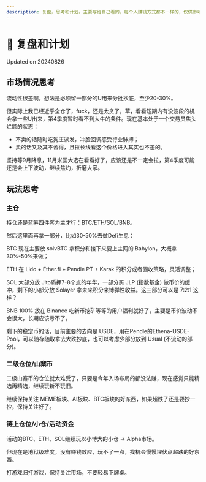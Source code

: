 ```yaml
---
description: 复盘，思考和计划。主要写给自己看的，每个人赚钱方式都不一样的，仅供参考。
---
```


# 🤔 复盘和计划

Updated on 20240826

## 市场情况思考

流动性很差啊，想法是必须留一部分的U用来分批抄底，至少20-30%。

但实际上我已经近乎全仓了，fuck，还是太贪了，草，看看短期内有没波段的机会拿一些U出来，第4季度暂时看不到大牛的条件。现在基本处于一个交易员焦头烂额的状态：

* 不卖的话随时吃狗庄派发，冲脸回调感受行业脉搏；
* 卖的话又及其不舍得，且拉长线看这个价格进入其实也不差的。

坚持等9月降息，11月米国大选在看看好了，应该还是不一定会拉，第4季度可能还是会上下波动，继续焦灼，折磨大家。



## 玩法思考

### 主仓

持仓还是蓝筹四件套为主才行：BTC/ETH/SOL/BNB。

然后这里面再拿一部分，比如30-50%去做Defi生息：

BTC 现在主要放 solvBTC 拿积分和接下来要上主网的 Babylon，大概拿30%-50%来做；

ETH 在 Lido + Ether.fi + Pendle PT + Karak 的积分或者固收策略，灵活调整；

SOL 大部分放 Jito质押7-8个点的年华，一部分买 JLP (指数基金) 做币价的缓冲，剩下的小部分放 Solayer 拿未来积分来博弹性收益。这三部分可以是 7:2:1 这样？

BNB 100% 放在 Binance 吃新币挖矿等等的用户福利就好了，主要是币价波动不会很大，长期应该亏不了。

剩下的稳定币的话，目前主要的去向是 USDE，用在Pendle的Ethena-USDE-Pool，可以随存随取拿去大跌抄底，也可以考虑少部分放到 Usual (不流动的部分)。



### 二级仓位/山寨币

二级山寨币的仓位就太难受了，只要是今年入场布局的都没法赚，现在感觉只能精选再精选，继续玩新不玩旧。

继续保持关注 MEME板块、AI板块、BTC板块的好东西，如果超跌了还是要抄一抄，保持关注好了。



### 链上仓位/小仓/活动资金

活动的BTC、ETH、SOL继续玩以小博大的小仓 -> Alpha市场。

但现在是地狱级难度，没有赚钱效应，玩不了一点，找机会慢慢埋伏点超跌的好东西。

打游戏归打游戏，保持关注市场，不要轻易下牌桌。



